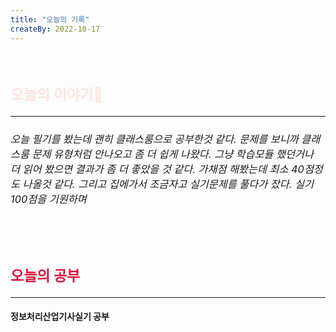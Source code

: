 ```yaml
---
title: "오늘의 기록"
createBy: 2022-10-17
---
```



<br>

<h2 style="font-size:23px; color:#ffe4e1">오늘의 이야기🧧</h2>

--- 

<h6 style="font-size:16.3px;">
오늘 필기를 봤는데 괜히 클래스룸으로 공부한것 같다. 문제를 보니까 클래스룸 문제 유형처럼 안나오고 좀 더 쉽게 나왔다. 그냥 학습모듈 했던거나 더 읽어 봤으면 결과가 좀 더 좋았을 것 같다. 가채점 해봤는데 최소 40점정도 나올것 같다. 그리고 집에가서 조금자고 실기문제를 풀다가 잤다. 실기 100점을 기원하며
</h6>

<h6 style="font-size:16.3px;">
</h6>

<h6 style="font-size:16.3px;">
</h6>

<br>
<h6 style="font-size:16.3px;">
 
</h6>

<h2 style="font-size:23px; color:#dc143c">오늘의 공부</h2>

---

#### 정보처리산업기사실기 공부
#### 




<Comment />